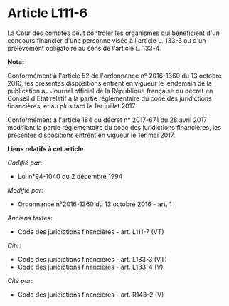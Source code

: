 # Article L111-6

La Cour des comptes peut contrôler les organismes qui bénéficient d'un concours financier d'une personne visée à l'article L.
133-3 ou d'un prélèvement obligatoire au sens de l'article L. 133-4.

**Nota:**

Conformément à l'article 52 de l'ordonnance n° 2016-1360 du 13 octobre 2016, les présentes dispositions entrent en vigueur le
lendemain de la publication au Journal officiel de la République française du décret en Conseil d'Etat relatif à la partie
réglementaire du code des juridictions financières, et au plus tard le 1er juillet 2017.

Conformément à l'article 184 du décret n° 2017-671 du 28 avril 2017 modifiant la partie réglementaire du code des
juridictions financières, les présentes dispositions entrent en vigueur le 1er mai 2017.

**Liens relatifs à cet article**

_Codifié par_:

  - Loi n°94-1040 du 2 décembre 1994

_Modifié par_:

  - Ordonnance n°2016-1360 du 13 octobre 2016 - art. 1

_Anciens textes_:

  - Code des juridictions financières - art. L111-7 (VT)

_Cite_:

  - Code des juridictions financières - art. L133-3 (VT)
  - Code des juridictions financières - art. L133-4 (V)

_Cité par_:

  - Code des juridictions financières - art. R143-2 (V)
